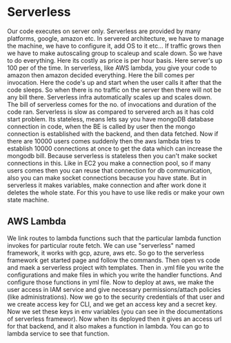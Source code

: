 # Serverless

Our code executes on server only. Serverless are provided by many platforms, google, amazon etc.
In servered architecture, we have to manage the machine, we have to configure it, add OS to it etc... If traffic grows then we have to make autoscaling group to scaleup and scale down. So we have to do everything. Here its costly as price is per hour basis. Here server's up 100 per of the time.
In serverless, like AWS lambda, you give your code to amazon then amazon decided everything. Here the bill comes per invocation. Here the code's up and start when the user calls it after that the code sleeps. So when there is no traffic on the server then there will not be any bill there. Serverless infra automatically scales up and scales down.
The bill of serverless comes for the no. of invocations and duration of the code ran.
Serverless is slow as compared to servered arch as it has cold start problem. 
Its stateless, means lets say you have mongoDB database connection in code, when the BE is called by user then the mongo connection is established with the backend, and then data fetched. Now if there are 10000 users comes suddenly then the aws lambda tries to establish 10000 connections at once to get the data which can increase the mongodb bill.
Because serverless is stateless then you can't make socket connections in this. Like in EC2 you make a connection pool, so if many users comes then you can reuse that connection for db communication, also you can make socket connections because you have state. But in serverless it makes variables, make connection and after work done it deletes the whole state. For this you have to use like redis or make your own state machine.


## AWS Lambda
We link routes to lambda functions such that the particular lambda function invokes for particular route fetch.
We can use "serverless" named framework, it works with gcp, azure, aws etc. 
So go to the serverless framework get started page and follow the commands. Then open vs code and maek a serverless project with templates. Then in .yml file you write the configurations and make files in which you write the handler functions. And configure those functions in yml file. 
Now to deploy at aws, we make the user access in IAM service and give necessary permissions/attach policies (like administrations). Now we go to the security credentials of that user and we create access key for CLI, and we get an access key and a secret key. Now we set these keys in env variables (you can see in the documentations of serverless framewor). Now when its deployed then it gives an access url for that backend, and it also makes a function in lambda. You can go to lambda service to see that function.
